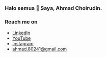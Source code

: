 ### Halo semua 👋 Saya, Ahmad Choirudin.

<!--
**ahmad-chrdn/ahmad-chrdn** is a ✨ _special_ ✨ repository because its `README.md` (this file) appears on your GitHub profile.

Here are some ideas to get you started:

- 🔭 I’m currently working on ...
- 🌱 I’m currently learning ...
- 👯 I’m looking to collaborate on ...
- 🤔 I’m looking for help with ...
- 💬 Ask me about ...
- 📫 How to reach me: ...
- 😄 Pronouns: ...
- ⚡ Fun fact: ...
-->
### Reach me on
- <a href="https://www.linkedin.com/in/ahmad-choirudin/">LinkedIn</a>
- <a href="https://www.youtube.com/@ahmadchoirudin29">YouTube</a>
- <a href="https://www.instagram.com/ahmad.chrdn/">Instagram</a>
- ahmad.80241@gmail.com
